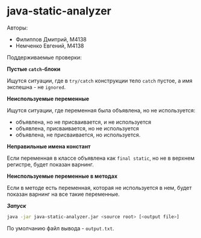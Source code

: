 # java-static-analyzer

Авторы:
* Филиппов Дмитрий, М4138
* Немченко Евгений, М4138

Поддерживаемые проверки:

**Пустые `catch`-блоки**

Ищутся ситуации, где в `try/catch` конструкции тело `catch` пустое, а имя экспешна - не `ignored`.

**Неиспользуемые переменные**

Ищутся ситуации, где переменная была объявлена, но не используется:
* объявлена, но не присваивается, и не используется
* объявлена, присваивается, но не используется
* объявлена, не присваивается, но используется.

**Неправильные имена констант**

Если переменная в классе объявлена как `final static`, но не в верхнем регистре, будет показан варнинг.

**Неиспользуемые переменные в методах**

Если в методе есть переменная, которая не используется в нем, будет показан варнинг на все такие переменные.

***Запуск***

```bash
java -jar java-static-analyzer.jar <source root> [<output file>]
``` 

По умолчанию файл вывода - `output.txt`.